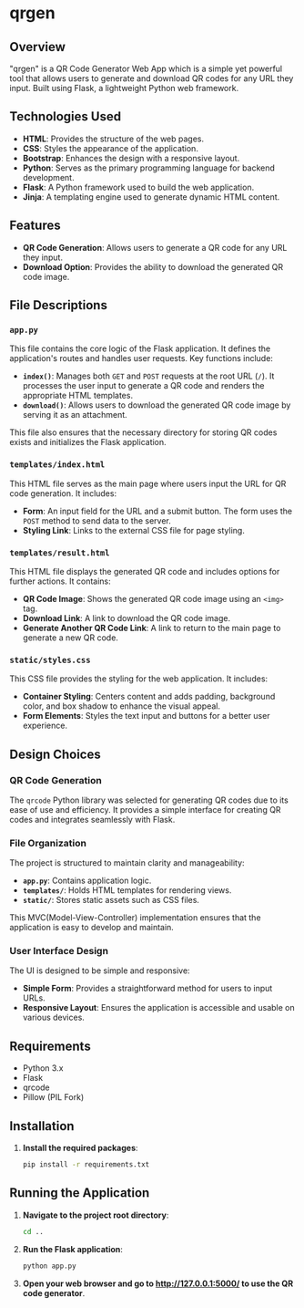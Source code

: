 # qrgen


## Overview

"qrgen" is a QR Code Generator Web App which is a simple yet powerful tool that allows users to generate and download QR codes for any URL they input. Built using Flask, a lightweight Python web framework.


## Technologies Used

- **HTML**: Provides the structure of the web pages.
- **CSS**: Styles the appearance of the application.
- **Bootstrap**: Enhances the design with a responsive layout.
- **Python**: Serves as the primary programming language for backend development.
- **Flask**: A Python framework used to build the web application.
- **Jinja**: A templating engine used to generate dynamic HTML content.


## Features

- **QR Code Generation**: Allows users to generate a QR code for any URL they input.
- **Download Option**: Provides the ability to download the generated QR code image.


## File Descriptions

### `app.py`

This file contains the core logic of the Flask application. It defines the application's routes and handles user requests. Key functions include:

- **`index()`**: Manages both `GET` and `POST` requests at the root URL (`/`). It processes the user input to generate a QR code and renders the appropriate HTML templates.
- **`download()`**: Allows users to download the generated QR code image by serving it as an attachment.

This file also ensures that the necessary directory for storing QR codes exists and initializes the Flask application.

### `templates/index.html`

This HTML file serves as the main page where users input the URL for QR code generation. It includes:

- **Form**: An input field for the URL and a submit button. The form uses the `POST` method to send data to the server.
- **Styling Link**: Links to the external CSS file for page styling.

### `templates/result.html`

This HTML file displays the generated QR code and includes options for further actions. It contains:

- **QR Code Image**: Shows the generated QR code image using an `<img>` tag.
- **Download Link**: A link to download the QR code image.
- **Generate Another QR Code Link**: A link to return to the main page to generate a new QR code.

### `static/styles.css`

This CSS file provides the styling for the web application. It includes:

- **Container Styling**: Centers content and adds padding, background color, and box shadow to enhance the visual appeal.
- **Form Elements**: Styles the text input and buttons for a better user experience.


## Design Choices

### QR Code Generation

The `qrcode` Python library was selected for generating QR codes due to its ease of use and efficiency. It provides a simple interface for creating QR codes and integrates seamlessly with Flask.

### File Organization

The project is structured to maintain clarity and manageability:

- **`app.py`**: Contains application logic.
- **`templates/`**: Holds HTML templates for rendering views.
- **`static/`**: Stores static assets such as CSS files.

This MVC(Model-View-Controller) implementation ensures that the application is easy to develop and maintain.

### User Interface Design

The UI is designed to be simple and responsive:

- **Simple Form**: Provides a straightforward method for users to input URLs.
- **Responsive Layout**: Ensures the application is accessible and usable on various devices.


## Requirements

- Python 3.x
- Flask
- qrcode
- Pillow (PIL Fork)


## Installation

1. **Install the required packages**:
   ```bash
   pip install -r requirements.txt
   ```

## Running the Application

1. **Navigate to the project root directory**:
   ```bash
   cd ..
   ```

2. **Run the Flask application**:
   ```bash
   python app.py
   ```

3. **Open your web browser and go to http://127.0.0.1:5000/ to use the QR code generator**.


